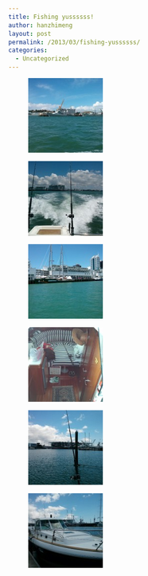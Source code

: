 ```yaml
---
title: Fishing yussssss!
author: hanzhimeng
layout: post
permalink: /2013/03/fishing-yussssss/
categories:
  - Uncategorized
---
```

<div id='gallery-1' class='gallery galleryid-762 gallery-columns-3 gallery-size-thumbnail'>
  <figure class='gallery-item'> 
  
  <div class='gallery-icon landscape'>
    <a href='http://allenhan.com/?attachment_id=773'><img width="150" height="150" src="/images/uploads/2013/03/IMG_20130113_170721-150x150.jpg" class="attachment-thumbnail" alt="IMG_20130113_170721" /></a>
  </div></figure><figure class='gallery-item'> 
  
  <div class='gallery-icon landscape'>
    <a href='http://allenhan.com/?attachment_id=772'><img width="150" height="150" src="/images/uploads/2013/03/IMG_20130113_131907-150x150.jpg" class="attachment-thumbnail" alt="IMG_20130113_131907" /></a>
  </div></figure><figure class='gallery-item'> 
  
  <div class='gallery-icon portrait'>
    <a href='http://allenhan.com/?attachment_id=771'><img width="150" height="150" src="/images/uploads/2013/03/IMG_20130113_131704-150x150.jpg" class="attachment-thumbnail" alt="IMG_20130113_131704" /></a>
  </div></figure><figure class='gallery-item'> 
  
  <div class='gallery-icon portrait'>
    <a href='http://allenhan.com/?attachment_id=770'><img width="150" height="150" src="/images/uploads/2013/03/IMG_20130113_130856-150x150.jpg" class="attachment-thumbnail" alt="IMG_20130113_130856" /></a>
  </div></figure><figure class='gallery-item'> 
  
  <div class='gallery-icon landscape'>
    <a href='http://allenhan.com/?attachment_id=769'><img width="150" height="150" src="/images/uploads/2013/03/IMG_20130113_130611-150x150.jpg" class="attachment-thumbnail" alt="IMG_20130113_130611" /></a>
  </div></figure><figure class='gallery-item'> 
  
  <div class='gallery-icon landscape'>
    <a href='http://allenhan.com/2013/03/fishing-yussssss/wpid-img_20130113_130415-jpg/'><img width="150" height="150" src="/images/uploads/2013/03/wpid-IMG_20130113_130415-150x150.jpg" class="attachment-thumbnail" alt="Fishing" /></a>
  </div></figure>
</div>

